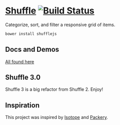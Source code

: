 # [Shuffle](http://vestride.github.io/Shuffle) [![Build Status](https://travis-ci.org/Vestride/Shuffle.svg?branch=master)](https://travis-ci.org/Vestride/Shuffle)
Categorize, sort, and filter a responsive grid of items.

```bash
bower install shufflejs
```

## Docs and Demos
[All found here](http://vestride.github.io/Shuffle)

## Shuffle 3.0
Shuffle 3 is a big refactor from Shuffle 2. Enjoy!

## Inspiration
This project was inspired by [Isotope](http://isotope.metafizzy.co/) and [Packery](http://packery.metafizzy.co/).
